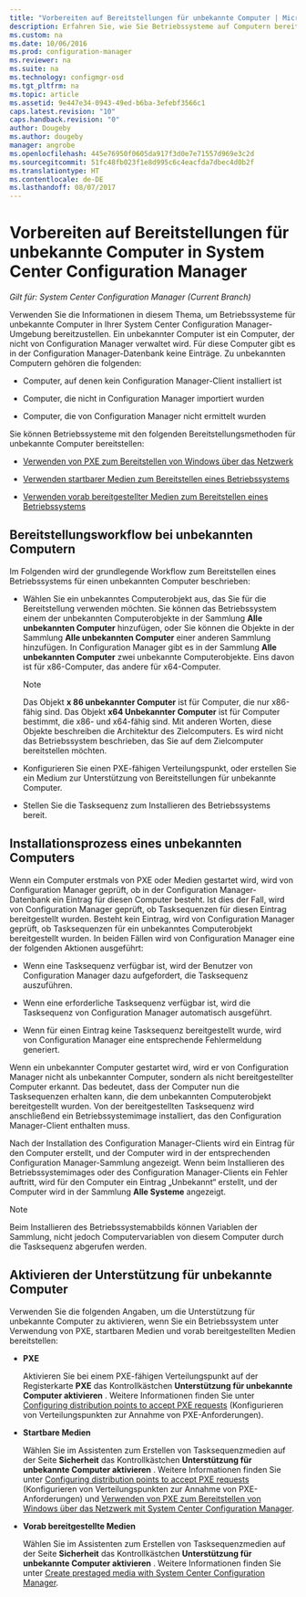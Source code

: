 ```yaml
---
title: "Vorbereiten auf Bereitstellungen für unbekannte Computer | Microsoft-Dokumentation"
description: Erfahren Sie, wie Sie Betriebssysteme auf Computern bereitstellen, die nicht von Configuration Manager in der System Center Configuration Manager-Umgebung verwaltet werden.
ms.custom: na
ms.date: 10/06/2016
ms.prod: configuration-manager
ms.reviewer: na
ms.suite: na
ms.technology: configmgr-osd
ms.tgt_pltfrm: na
ms.topic: article
ms.assetid: 9e447e34-0943-49ed-b6ba-3efebf3566c1
caps.latest.revision: "10"
caps.handback.revision: "0"
author: Dougeby
ms.author: dougeby
manager: angrobe
ms.openlocfilehash: 445e76950f0605da917f3d0e7e71557d969e3c2d
ms.sourcegitcommit: 51fc48fb023f1e8d995c6c4eacfda7dbec4d0b2f
ms.translationtype: HT
ms.contentlocale: de-DE
ms.lasthandoff: 08/07/2017
---
```

# <a name="prepare-for-unknown-computer-deployments-in-system-center-configuration-manager"></a>Vorbereiten auf Bereitstellungen für unbekannte Computer in System Center Configuration Manager

*Gilt für: System Center Configuration Manager (Current Branch)*

Verwenden Sie die Informationen in diesem Thema, um Betriebssysteme für unbekannte Computer in Ihrer System Center Configuration Manager-Umgebung bereitzustellen. Ein unbekannter Computer ist ein Computer, der nicht von Configuration Manager verwaltet wird. Für diese Computer gibt es in der Configuration Manager-Datenbank keine Einträge. Zu unbekannten Computern gehören die folgenden:  

-   Computer, auf denen kein Configuration Manager-Client installiert ist  

-   Computer, die nicht in Configuration Manager importiert wurden  

-   Computer, die von Configuration Manager nicht ermittelt wurden  

 Sie können Betriebssysteme mit den folgenden Bereitstellungsmethoden für unbekannte Computer bereitstellen:  

-   [Verwenden von PXE zum Bereitstellen von Windows über das Netzwerk](../deploy-use/use-pxe-to-deploy-windows-over-the-network.md)  

-   [Verwenden startbarer Medien zum Bereitstellen eines Betriebssystems](../deploy-use/create-bootable-media.md)  

-   [Verwenden vorab bereitgestellter Medien zum Bereitstellen eines Betriebssystems](../deploy-use/create-prestaged-media.md)  

## <a name="unknown-computer-deployment-workflow"></a>Bereitstellungsworkflow bei unbekannten Computern  
 Im Folgenden wird der grundlegende Workflow zum Bereitstellen eines Betriebssystems für einen unbekannten Computer beschrieben:  

-   Wählen Sie ein unbekanntes Computerobjekt aus, das Sie für die Bereitstellung verwenden möchten. Sie können das Betriebssystem einem der unbekannten Computerobjekte in der Sammlung **Alle unbekannten Computer** hinzufügen, oder Sie können die Objekte in der Sammlung **Alle unbekannten Computer** einer anderen Sammlung hinzufügen. In Configuration Manager gibt es in der Sammlung **Alle unbekannten Computer** zwei unbekannte Computerobjekte. Eins davon ist für x86-Computer, das andere für x64-Computer.  

    > [!NOTE]  
    >  Das Objekt **x 86 unbekannter Computer** ist für Computer, die nur x86-fähig sind. Das Objekt **x64 Unbekannter Computer** ist für Computer bestimmt, die x86- und x64-fähig sind. Mit anderen Worten, diese Objekte beschreiben die Architektur des Zielcomputers. Es wird nicht das Betriebssystem beschrieben, das Sie auf dem Zielcomputer bereitstellen möchten.  

-   Konfigurieren Sie einen PXE-fähigen Verteilungspunkt, oder erstellen Sie ein Medium zur Unterstützung von Bereitstellungen für unbekannte Computer.  

-   Stellen Sie die Tasksequenz zum Installieren des Betriebssystems bereit.  

## <a name="unknown-computer-installation-process"></a>Installationsprozess eines unbekannten Computers  
 Wenn ein Computer erstmals von PXE oder Medien gestartet wird, wird von Configuration Manager geprüft, ob in der Configuration Manager-Datenbank ein Eintrag für diesen Computer besteht. Ist dies der Fall, wird von Configuration Manager geprüft, ob Tasksequenzen für diesen Eintrag bereitgestellt wurden. Besteht kein Eintrag, wird von Configuration Manager geprüft, ob Tasksequenzen für ein unbekanntes Computerobjekt bereitgestellt wurden. In beiden Fällen wird von Configuration Manager eine der folgenden Aktionen ausgeführt:  

-   Wenn eine Tasksequenz verfügbar ist, wird der Benutzer von Configuration Manager dazu aufgefordert, die Tasksequenz auszuführen.  

-   Wenn eine erforderliche Tasksequenz verfügbar ist, wird die Tasksequenz von Configuration Manager automatisch ausgeführt.  

-   Wenn für einen Eintrag keine Tasksequenz bereitgestellt wurde, wird von Configuration Manager eine entsprechende Fehlermeldung generiert.  

 Wenn ein unbekannter Computer gestartet wird, wird er von Configuration Manager nicht als unbekannter Computer, sondern als nicht bereitgestellter Computer erkannt. Das bedeutet, dass der Computer nun die Tasksequenzen erhalten kann, die dem unbekannten Computerobjekt bereitgestellt wurden. Von der bereitgestellten Tasksequenz wird anschließend ein Betriebssystemimage installiert, das den Configuration Manager-Client enthalten muss.  

 Nach der Installation des Configuration Manager-Clients wird ein Eintrag für den Computer erstellt, und der Computer wird in der entsprechenden Configuration Manager-Sammlung angezeigt. Wenn beim Installieren des Betriebssystemimages oder des Configuration Manager-Clients ein Fehler auftritt, wird für den Computer ein Eintrag „Unbekannt“ erstellt, und der Computer wird in der Sammlung **Alle Systeme** angezeigt.  

> [!NOTE]  
>  Beim Installieren des Betriebssystemabbilds können Variablen der Sammlung, nicht jedoch Computervariablen von diesem Computer durch die Tasksequenz abgerufen werden.  

##  <a name="BKMK_EnablingUnknown"></a> Aktivieren der Unterstützung für unbekannte Computer  
 Verwenden Sie die folgenden Angaben, um die Unterstützung für unbekannte Computer zu aktivieren, wenn Sie ein Betriebssystem unter Verwendung von PXE, startbaren Medien und vorab bereitgestellten Medien bereitstellen:  

-   **PXE**  

     Aktivieren Sie bei einem PXE-fähigen Verteilungspunkt auf der Registerkarte **PXE** das Kontrollkästchen **Unterstützung für unbekannte Computer aktivieren** . Weitere Informationen finden Sie unter [Configuring distribution points to accept PXE requests](prepare-site-system-roles-for-operating-system-deployments.md#BKMK_PXEDistributionPoint) (Konfigurieren von Verteilungspunkten zur Annahme von PXE-Anforderungen).  

-   **Startbare Medien**  

     Wählen Sie im Assistenten zum Erstellen von Tasksequenzmedien auf der Seite **Sicherheit** das Kontrollkästchen **Unterstützung für unbekannte Computer aktivieren** . Weitere Informationen finden Sie unter [Configuring distribution points to accept PXE requests](prepare-site-system-roles-for-operating-system-deployments.md#BKMK_PXEDistributionPoint) (Konfigurieren von Verteilungspunkten zur Annahme von PXE-Anforderungen) und [Verwenden von PXE zum Bereitstellen von Windows über das Netzwerk mit System Center Configuration Manager](../deploy-use/use-pxe-to-deploy-windows-over-the-network.md).  

-   **Vorab bereitgestellte Medien**  

     Wählen Sie im Assistenten zum Erstellen von Tasksequenzmedien auf der Seite **Sicherheit** das Kontrollkästchen **Unterstützung für unbekannte Computer aktivieren** . Weitere Informationen finden Sie unter [Create prestaged media with System Center Configuration Manager](../deploy-use/create-prestaged-media.md).  
